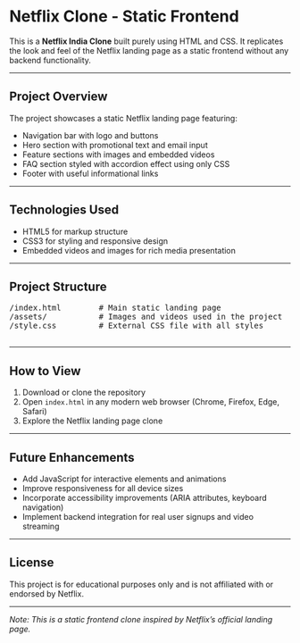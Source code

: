 <!DOCTYPE html>
<html lang="en">
<head>
<meta charset="UTF-8" />
<meta name="viewport" content="width=device-width, initial-scale=1" />
<title> Netflix Clone - README </title>

</head>
<body>
  <h1>Netflix Clone - Static Frontend</h1>
  <p>This is a <strong>Netflix India Clone</strong> built purely using HTML and CSS. It replicates the look and feel of the Netflix landing page as a static frontend without any backend functionality.</p>
  
  <hr />
  
  <h2>Project Overview</h2>
  <p>The project showcases a static Netflix landing page featuring:</p>
  <ul>
    <li>Navigation bar with logo and buttons</li>
    <li>Hero section with promotional text and email input</li>
    <li>Feature sections with images and embedded videos</li>
    <li>FAQ section styled with accordion effect using only CSS</li>
    <li>Footer with useful informational links</li>
  </ul>
  
  <hr />
  
  <h2>Technologies Used</h2>
  <ul>
    <li>HTML5 for markup structure</li>
    <li>CSS3 for styling and responsive design</li>
    <li>Embedded videos and images for rich media presentation</li>
  </ul>
  
  <hr />
  
  <h2>Project Structure</h2>
  <pre>
/index.html        # Main static landing page
/assets/           # Images and videos used in the project
/style.css         # External CSS file with all styles
  </pre>
  
  <hr />
  
  <h2>How to View</h2>
  <ol>
    <li>Download or clone the repository</li>
    <li>Open <code>index.html</code> in any modern web browser (Chrome, Firefox, Edge, Safari)</li>
    <li>Explore the Netflix landing page clone</li>
  </ol>
  
  <hr />
  
  <h2>Future Enhancements</h2>
  <ul>
    <li>Add JavaScript for interactive elements and animations</li>
    <li>Improve responsiveness for all device sizes</li>
    <li>Incorporate accessibility improvements (ARIA attributes, keyboard navigation)</li>
    <li>Implement backend integration for real user signups and video streaming</li>
  </ul>
  
  <hr />
  
  <h2>License</h2>
  <p>This project is for educational purposes only and is not affiliated with or endorsed by Netflix.</p>
  
  <hr />
  
  <p><em>Note: This is a static frontend clone inspired by Netflix’s official landing page.</em></p>
</body>
</html>
